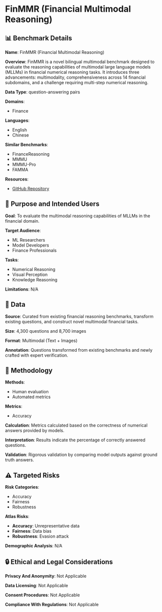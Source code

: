 # FinMMR (Financial Multimodal Reasoning)

## 📊 Benchmark Details

**Name**: FinMMR (Financial Multimodal Reasoning)

**Overview**: FinMMR is a novel bilingual multimodal benchmark designed to evaluate the reasoning capabilities of multimodal large language models (MLLMs) in financial numerical reasoning tasks. It introduces three advancements: multimodality, comprehensiveness across 14 financial subdomains, and a challenge requiring multi-step numerical reasoning.

**Data Type**: question-answering pairs

**Domains**:
- Finance

**Languages**:
- English
- Chinese

**Similar Benchmarks**:
- FinanceReasoning
- MMMU
- MMMU-Pro
- FAMMA

**Resources**:
- [GitHub Repository](https://github.com/BUPT-Reasoning-Lab/FinMMR)

## 🎯 Purpose and Intended Users

**Goal**: To evaluate the multimodal reasoning capabilities of MLLMs in the financial domain.

**Target Audience**:
- ML Researchers
- Model Developers
- Finance Professionals

**Tasks**:
- Numerical Reasoning
- Visual Perception
- Knowledge Reasoning

**Limitations**: N/A

## 💾 Data

**Source**: Curated from existing financial reasoning benchmarks, transform existing questions, and construct novel multimodal financial tasks.

**Size**: 4,300 questions and 8,700 images

**Format**: Multimodal (Text + Images)

**Annotation**: Questions transformed from existing benchmarks and newly crafted with expert verification.

## 🔬 Methodology

**Methods**:
- Human evaluation
- Automated metrics

**Metrics**:
- Accuracy

**Calculation**: Metrics calculated based on the correctness of numerical answers provided by models.

**Interpretation**: Results indicate the percentage of correctly answered questions.

**Validation**: Rigorous validation by comparing model outputs against ground truth answers.

## ⚠️ Targeted Risks

**Risk Categories**:
- Accuracy
- Fairness
- Robustness

**Atlas Risks**:
- **Accuracy**: Unrepresentative data
- **Fairness**: Data bias
- **Robustness**: Evasion attack

**Demographic Analysis**: N/A

## 🔒 Ethical and Legal Considerations

**Privacy And Anonymity**: Not Applicable

**Data Licensing**: Not Applicable

**Consent Procedures**: Not Applicable

**Compliance With Regulations**: Not Applicable
